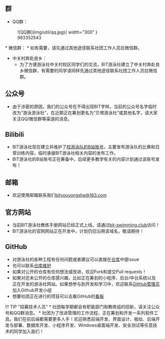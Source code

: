 
## 群

* QQ群：
<figure markdown>   ![QQ群](img/util/qq.jpg){ width="300" }   <figcaption>983352543</figcaption> </figure>
* 微信群：
	* 如有需要，请先通过其他途径联系社团工作人员拉微信群。

* 中关村奔赴良乡：
	* 为了方便游泳社中关村校区同学们的交流，BIT游泳社建立了中关村奔赴良乡微信群，有需要的同学请同样先通过其他途径联系社团工作人员拉微信群。


## 公众号

* 由于涉密的原因，我们的公众号在不得出现BIT字样。当前的公众号名字临时改为“游泳游泳社”，在近期正在筹划更名为“贝塔游泳社”或其他名字，请大家关注QQ/微信群等渠道的消息。

## Bilibili

* BIT游泳社现在建立并维护了[校游泳队的B站账号](https://space.bilibili.com/506080676)，主要发布游泳队的比赛和日常训练内容，临时承接BIT游泳社相关内容的发布工作。
* BIT游泳社的B站账号正在筹备中，后续更多教学有关的内容计划通过该账号发布！

## 邮箱

* 欢迎使用邮箱联系我们[bityouyongshe@163.com](mailto:bityouyongshe@163.com)

## 官方网站

* 当前BIT游泳社教练手册网站已经正式上线，请通过[bit-swimming.club](bit-swimming.club)访问！
* BIT游泳社的官网网站正在开发中，计划仍旧沿用该域名，敬请期待！

## GitHub

* 对游泳社的各种工程有任何问题或者建议可以直接在[仓库](https://github.com/BITYYS)中提issue
* 也可以联系[仓库维护](/contributors/#网站及仓库维护（出锅找他们）)
* 如果对公开的仓库有任何想法或改进，欢迎Fork和提交Pull requests！
* 如果对还未公开的仓库感兴趣，比如正在筹划的小程序、后台/中台系统以及正在开发的游泳社网站。如果想参与到开发和学习中，欢迎联系[GitHub管理员](https://github.com/orgs/BITYYS/people)加入Github开发小组
* 想要社团正在进行的项目可以去看GitHub的[看板](https://github.com/orgs/BITYYS/projects)

!!! TIP "招募技术人员"
	* 社团每学期都会有职能部门和教练组的招新，请关注公众号和QQ群消息。
	* 社团为了改进管理的工作流程，正在筹划和开发一系列软件工具。我们在前后端都需要更多人手！欢迎熟悉前端开发、界面设计、板绘、后端开发与部署、数据库开发、小程序开发、Windows桌面端开发、安全测试等任意技术的同学加入我们！



